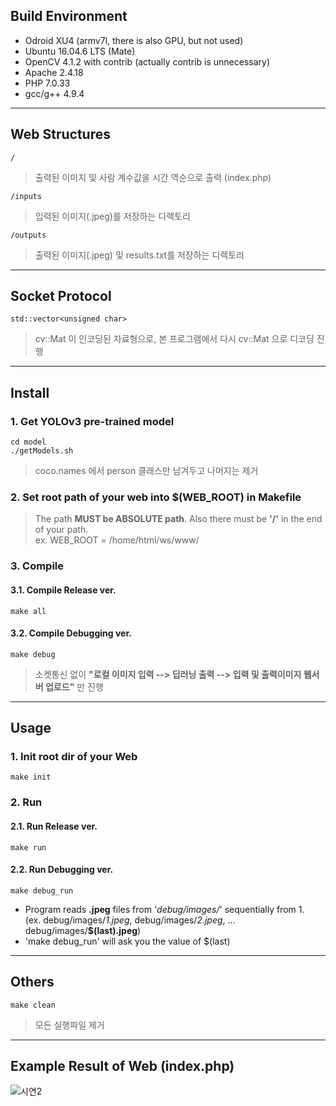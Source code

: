 ## Build Environment
* Odroid XU4 (armv7l, there is also GPU, but not used)
* Ubuntu 16.04.6 LTS (Mate)
* OpenCV 4.1.2 with contrib (actually contrib is unnecessary)
* Apache 2.4.18
* PHP 7.0.33
* gcc/g++ 4.9.4
   
   
---------------------------------------------------------------
   
   
## Web Structures
    /
> 출력된 이미지 및 사람 계수값을 시간 역순으로 출력 (index.php)   

    /inputs
> 입력된 이미지(.jpeg)를 저장하는 디렉토리

    /outputs
> 출력된 이미지(.jpeg) 및 results.txt를 저장하는 디렉토리
   
   
---------------------------------------------------------------
   
   
## Socket Protocol
    std::vector<unsigned char>
> cv::Mat 이 인코딩된 자료형으로, 본 프로그램에서 다시 cv::Mat 으로 디코딩 진행
   
   
---------------------------------------------------------------
   
   
## Install

### 1. Get YOLOv3 pre-trained model
    cd model
    ./getModels.sh
> coco.names 에서 person 클래스만 남겨두고 나머지는 제거

   
### 2. Set root path of your web into $(WEB_ROOT) in Makefile
> The path **MUST be ABSOLUTE path**.
> Also there must be **'/'** in the end of your path.   
   ex. WEB_ROOT = /home/html/ws/www/
   
   
### 3. Compile

#### 3.1. Compile Release ver.   
    make all

#### 3.2. Compile Debugging ver.   
    make debug
> 소켓통신 없이 **"로컬 이미지 입력 --> 딥러닝 출력 --> 입력 및 출력이미지 웹서버 업로드"** 만 진행
   
   
---------------------------------------------------------------
   
   
## Usage

### 1. Init root dir of your Web   
    make init
   
### 2. Run

#### 2.1. Run Release ver.   
    make run
   
#### 2.2. Run Debugging ver.   
    make debug_run
   + Program reads **.jpeg** files from '*debug/images/*' sequentially from 1.   
      (ex. debug/images/*1.jpeg*, debug/images/*2.jpeg*, ... debug/images/**$(last).jpeg**)
   + 'make debug_run' will ask you the value of $(last)

---------------------------------------------------------------
   
   
## Others

    make clean
> 모든 실행파일 제거


--------------------------------------------------------------
   
   
## Example Result of Web (index.php)
![시연2](https://user-images.githubusercontent.com/49421142/76927049-53dc3880-6921-11ea-9b9f-eae576d58d72.JPG)
